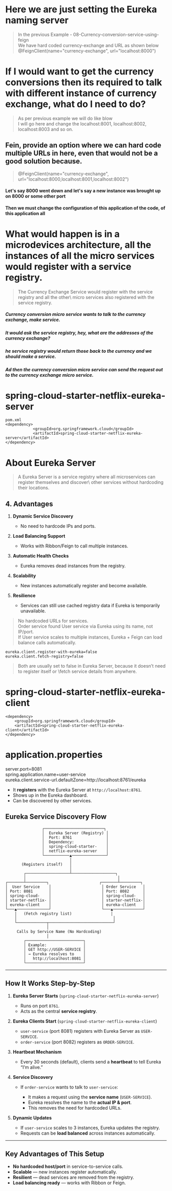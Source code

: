 # Here we are just setting the Eureka naming server
> In the previous Example - 08-Currency-conversion-service-using-feign\
	We have hard coded currency-exchange and URL as shown below
	@FeignClient(name="currency-exchange", url="localhost:8000")
	

# If I would want to get the currency conversions then its required to talk with different instance of currency exchange, what do I need to do?

>	As per previous example we will do like blow\
	I will go here and change the localhost:8001, localhost:8002, localhost:8003 and so on.

## Fein, provide an option where we can hard code multiple URLs in here, even that would not be a good solution because.
>   @FeignClient(name="currency-exchange", url="localhost:8000,localhost:8001,localhost:8002")

#### Let's say 8000 went down and let's say a new instance was brought up on 8000 or some other port
#### Then we must change the configuration of this application of the code, of this application all

# What would happen is in a microdevices architecture, all the instances of all the micro services would register with a service registry.

> The Currency Exchange Service would register with the service registry and all the other\ 
	micro services also registered with the service registry.

##### Currency conversion micro service wants to talk to the currency exchange, make service.
##### It would ask the service registry, hey, what are the addresses of the currency exchange?
##### he service registry would return those back to the currency and we should make a service.
##### Ad then the currency conversion micro service can send the request out to the currency exchange micro service.

# spring-cloud-starter-netflix-eureka-server
```
pom.xml
<dependency>
			<groupId>org.springframework.cloud</groupId>
			<artifactId>spring-cloud-starter-netflix-eureka-server</artifactId>
</dependency>
```

# About Eureka Server
> A Eureka Server is a service registry where all microservices can register themselves and discover\ 
	other services without 	hardcoding their locations.

## **4. Advantages**

1. **Dynamic Service Discovery**

   * No need to hardcode IPs and ports.
2. **Load Balancing Support**

   * Works with Ribbon/Feign to call multiple instances.
3. **Automatic Health Checks**

   * Eureka removes dead instances from the registry.
4. **Scalability**

   * New instances automatically register and become available.
5. **Resilience**

   * Services can still use cached registry data if Eureka is temporarily unavailable.


>No hardcoded URLs for services.\
>Order service found User service via Eureka using its name, not IP/port.\
>If User service scales to multiple instances, Eureka + Feign can load balance calls automatically.


```
eureka.client.register-with-eureka=false
eureka.client.fetch-registry=false
```

>Both are usually set to false in Eureka Server, because it doesn’t need to register itself or \fetch service details from anywhere.

# spring-cloud-starter-netflix-eureka-client

```
<dependency>
    <groupId>org.springframework.cloud</groupId>
    <artifactId>spring-cloud-starter-netflix-eureka-client</artifactId>
</dependency>
```

# application.properties
>
server.port=8081\
spring.application.name=user-service\
eureka.client.service-url.defaultZone=http://localhost:8761/eureka

* It **registers** with the Eureka Server at `http://localhost:8761`.
* Shows up in the Eureka dashboard.
* Can be discovered by other services.



## **Eureka Service Discovery Flow**

```
                ┌──────────────────────────┐
                │  Eureka Server (Registry) │
                │  Port: 8761               │
                │  Dependency:              │
                │  spring-cloud-starter-    │
                │  netflix-eureka-server    │
                └───────────▲───────────────┘
                            │
       (Registers itself)   │
                            │
        ┌───────────────────┴───────────────────┐
        │                                        │
┌───────┴─────────┐                      ┌───────┴─────────┐
│  User Service    │                      │ Order Service   │
│ Port: 8081       │                      │ Port: 8082      │
│ spring-cloud-    │                      │ spring-cloud-   │
│ starter-netflix- │                      │ starter-netflix-│
│ eureka-client    │                      │ eureka-client   │
└───▲──────────────┘                      └───▲─────────────┘
    │   (Fetch registry list)                 │
    │                                          │
    └─────────────┬────────────────────────────┘
                  │
     Calls by Service Name (No Hardcoding)
                  │
        ┌─────────────────────────┐
        │ Example:                │
        │ GET http://USER-SERVICE │
        │ → Eureka resolves to    │
        │   http://localhost:8081 │
        └─────────────────────────┘
```

---

## **How It Works Step-by-Step**

1. **Eureka Server Starts** (`spring-cloud-starter-netflix-eureka-server`)

   * Runs on port `8761`.
   * Acts as the central **service registry**.

2. **Eureka Clients Start** (`spring-cloud-starter-netflix-eureka-client`)

   * `user-service` (port 8081) registers with Eureka Server as `USER-SERVICE`.
   * `order-service` (port 8082) registers as `ORDER-SERVICE`.

3. **Heartbeat Mechanism**

   * Every 30 seconds (default), clients send a **heartbeat** to tell Eureka “I’m alive.”

4. **Service Discovery**

   * If `order-service` wants to talk to `user-service`:

     * It makes a request using the **service name** (`USER-SERVICE`).
     * Eureka resolves the name to the **actual IP & port**.
     * This removes the need for hardcoded URLs.

5. **Dynamic Updates**

   * If `user-service` scales to 3 instances, Eureka updates the registry.
   * Requests can be **load balanced** across instances automatically.

---

## **Key Advantages of This Setup**

* **No hardcoded host/port** in service-to-service calls.
* **Scalable** — new instances register automatically.
* **Resilient** — dead services are removed from the registry.
* **Load balancing ready** — works with Ribbon or Feign.

